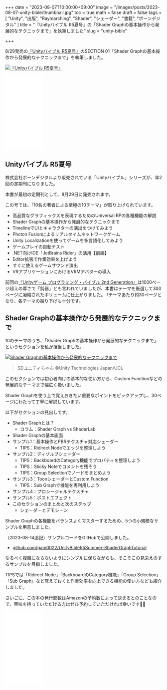 +++
date = "2023-08-07T10:00:00+09:00"
image = "/images/posts/2023-08-07-unity-bible/thumbnail.jpg"
toc = true
math = false
draft = false
tags = [
    "Unity", "出版", "Raymarching", "Shader", "シェーダー", "書籍", "ボーンデジタル"
]
title = "『Unityバイブル R5夏号』の「Shader Graphの基本操作から発展的なテクニックまで」を執筆しました"
slug = "unity-bible"

+++

8/29発売の[『Unityバイブル R5夏号』](https://amzn.to/3QzV4me)のSECTION 01「Shader Graphの基本操作から発展的なテクニックまで」を執筆しました。

[![『Unityバイブル R5夏号』](/images/posts/2023-08-07-unity-bible/thumbnail.jpg)](/images/posts/2023-08-07-unity-bible/thumbnail.png)

<iframe sandbox="allow-popups allow-scripts allow-modals allow-forms allow-same-origin" style="width:120px;height:240px;" marginwidth="0" marginheight="0" scrolling="no" frameborder="0" src="//rcm-fe.amazon-adsystem.com/e/cm?lt1=_blank&bc1=000000&IS2=1&bg1=FFFFFF&fc1=000000&lc1=0000FF&t=gam00220c-22&language=ja_JP&o=9&p=8&l=as4&m=amazon&f=ifr&ref=as_ss_li_til&asins=4862465684&linkId=c3575812bc16a75ff5f4ccf46ea0671e"></iframe>

<!--more-->

## Unityバイブル R5夏号

株式会社ボーンデジタルより販売されている「Unityバイブル」シリーズが、年2回の定期刊になりました。

本書が最初の定期刊として、8月29日に発売されます。

この号では、「10名の著者による至極の10テーマ」が取り上げられています。

- 高品質なグラフィックスを表現するためのUniversal RPの各種機能の解説
- Shader Graphの基本操作から発展的なテクニックまで
- TimelineでUIとキャラクターの演出をつけてみよう
- Photon Fusionによるリアルタイムネットワークゲーム
- Unity Localizationを使ってゲームを多言語化してみよう
- ゲームプレイの自動テスト
- .NET向けIDE「JetBrains Rider」の活用【前編】
- Editor拡張で作業効率を上げよう
- すぐに使えるゲームサウンド演出
- VRアプリケーションにおけるVRMアバターの導入

前回の[『Unityゲーム プログラミング・バイブル 2nd Generation』](https://gam0022.net/blog/2021/06/08/unity-bible2/)は1000ページ超えの厚さで「鈍器」とも言われていましたが、本書はテーマを厳選して300ページに凝縮されたボリュームに仕上がりました。
1テーマあたり約30ページとなり、各テーマの掘り下げも十分です。

## Shader Graphの基本操作から発展的なテクニックまで

10のテーマのうち、「Shader Graphの基本操作から発展的なテクニックまで」というセクションを私が担当しました。

[![Shader Graphの基本操作から発展的なテクニックまで](/images/posts/2023-08-07-unity-bible/Collage3.png)](/images/posts/2023-08-07-unity-bible/Collage3.png)

> SDユニティちゃん ©Unity Technologies Japan/UCL

このセクションでは初心者向けの基本的な使い方から、Custom Functionなどの発展的なテーマまで幅広く扱いました。

Shader Graphを使う上で覚えおきたい重要なポイントをピックアップし、30ページにわたって丁寧に解説しています。

以下がセクションの見出しです。

- Shader Graphとは？
    - コラム：Shader Graph vs ShaderLab
- Shader Graphの基本画面
- サンプル1：基本操作とPBRテクスチャ対応シェーダー
    - TIPS：Ridirect Nodeでエッジを整理しよう
- サンプル2：ディゾルブシェーダー
    - TIPS：BackboardのCategory機能でプロパティを整理しよう
    - TIPS：Sticky Noteでコメントを残そう
    - TIPS：Group Selectionでノードをまとめよう
- サンプル3：ToonシェーダーとCustom Function
    - TIPS：Sub Graphで機能を再利用しよう
- サンプル4：プロシージャルテクスチャ
- サンプル5：ポストエフェクト
- このセクションのまとめと次のステップ
    - シェーダーとデモシーン

Shader Graphの各機能をバランスよくマスターするための、5つの小規模なサンプルを用意しました。

（2023-08-14追記）サンプルコードをGitHubで公開しました。

- [github.com/gam0022/UnityBibleR5Summer-ShaderGraphTutorial](https://github.com/gam0022/UnityBibleR5Summer-ShaderGraphTutorial)

なるべく複雑にならないようにシンプルに保ちながらも、そこそこの見栄えのするサンプルを目指しました。

TIPSでは「Ridirect Node」「BackboardのCategory機能」「Group Selection」「Sub Graph」など覚えておくと作業効率を向上できる機能の使い方なども紹介しました。

さいごに、この本の発行部数はAmazonの予約数によって決まるとのことなので、興味を持っていただける方はぜひ予約していただければ幸いです🙇‍♂️

<iframe sandbox="allow-popups allow-scripts allow-modals allow-forms allow-same-origin" style="width:120px;height:240px;" marginwidth="0" marginheight="0" scrolling="no" frameborder="0" src="//rcm-fe.amazon-adsystem.com/e/cm?lt1=_blank&bc1=000000&IS2=1&bg1=FFFFFF&fc1=000000&lc1=0000FF&t=gam00220c-22&language=ja_JP&o=9&p=8&l=as4&m=amazon&f=ifr&ref=as_ss_li_til&asins=4862465684&linkId=c3575812bc16a75ff5f4ccf46ea0671e"></iframe>